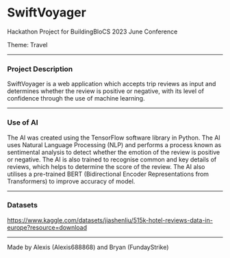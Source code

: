 # SwiftVoyager
Hackathon Project for BuildingBloCS 2023 June Conference

Theme: Travel
- - -
### Project Description
SwiftVoyager is a web application which accepts trip reviews as input and determines whether the review is positive or negative, with its level of confidence through the use of machine learning.
- - -
### Use of AI
The AI was created using the TensorFlow software library in Python. The AI uses Natural Language Processing (NLP) and performs a process known as sentimental analysis to detect whether the emotion of the review is positive or negative. The AI is also trained to recognise common and key details of reviews, which helps to determine the score of the review. The AI also utilises a pre-trained BERT (Bidirectional Encoder Representations from Transformers) to improve accuracy of model.
- - -
### Datasets
https://www.kaggle.com/datasets/jiashenliu/515k-hotel-reviews-data-in-europe?resource=download
- - -
Made by Alexis (Alexis688868) and Bryan (FundayStrike)
